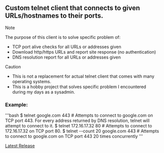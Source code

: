 ## Custom telnet client that connects to given URLs/hostnames to their ports.

>[!NOTE]
> The purpose of this client is to solve specific problem of:
> - TCP port alive checks for all URLs or addresses given
> - Download http/https URLs and report site response (no authentication)
> - DNS resolution report for all URLs or addresses given

>[!CAUTION]
> - This is not a replacement for actual telnet client that comes with many operating systems.
> - This is a hobby project that solves specific problem I encountered during my days as a sysadmin.

### Example:
'''bash
    $ telnet google.com 443 # Attempts to connect to google.com on TCP port 443. For every address returned by DNS resolution, telnet will attempt to connect to it.
    $ telnet 172.16.17.32 80 # Attempts to connect to 172.16.17.32 on TCP port 80.
    $ telnet --count 20 google.com 443 # Attempts to connect to google.com on TCP port 443 20 times concurrently
'''

[Latest Release](https://github.com/farhansabbir/telnet/releases/latest)
